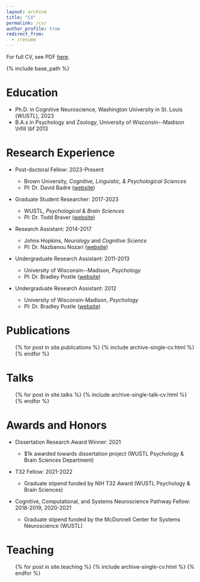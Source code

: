 ```yaml
---
layout: archive
title: "CV"
permalink: /cv/
author_profile: true
redirect_from:
  - /resume
---
```


For full CV, see PDF [here](/files/freund_cv.pdf).

{% include base_path %}

Education
======
* Ph.D. in Cognitive Neuroscience, Washington University in St. Louis (*WUSTL*), 2023
* B.A.s in Psychology and Zoology, University of Wisconsin--Madison \hfill \bf 2013

Research Experience
======
* Post-doctoral Fellow: 2023-Present
	* Brown University, *Cognitive, Linguistic, & Psychological Sciences*
	* PI: Dr. David Badre ([website](https://sites.brown.edu/badrelab/))

* Graduate Student Researcher: 2017-2023
  * WUSTL, *Psychological & Brain Sciences*
  * PI: Dr. Todd Braver ([website](https://sites.wustl.edu/ccplab/))

* Research Assistant: 2014-2017
	* Johns Hopkins, *Neurology* and *Cognitive Science*
	* PI: Dr. Nazbanou Nozari ([website](https://www.nozarilab.com))

* Undergraduate Research Assistant: 2011-2013
	* University of Wisconsin--Madison, *Psychology*
	* PI: Dr. Bradley Postle ([website](https://postlab.psych.wisc.edu/))

* Undergraduate Research Assistant: 2012
	* University of Wisconsin-Madison, *Psychology*
	* PI: Dr. Bradley Postle ([website](https://postlab.psych.wisc.edu/))

Publications
======
  <ul>{% for post in site.publications %}
    {% include archive-single-cv.html %}
  {% endfor %}</ul>
  
Talks
======
  <ul>{% for post in site.talks %}
    {% include archive-single-talk-cv.html %}
  {% endfor %}</ul>

Awards and Honors
====

* Dissertation Research Award Winner: 2021
	* $1k awarded towards dissertation project (WUSTL Psychology & Brain Sciences Department)
	
* T32 Fellow: 2021-2022
	* Graduate stipend funded by NIH T32 Award (WUSTL Psychology & Brain Sciences)
	
* Cognitive, Computational, and Systems Neuroscience Pathway Fellow: 2018-2019, 2020-2021
	* Graduate stipend funded by the McDonnell Center for Systems Neuroscience (WUSTL)


Teaching
======
  <ul>{% for post in site.teaching %}
    {% include archive-single-cv.html %}
  {% endfor %}</ul>
